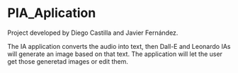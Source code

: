 # PIA_Aplication
Project developed by Diego Castilla and Javier Fernández.

The IA application converts the audio into text, then Dall-E and Leonardo IAs will generate an image based on that text.
The application will let the user get those generetad images or edit them.
